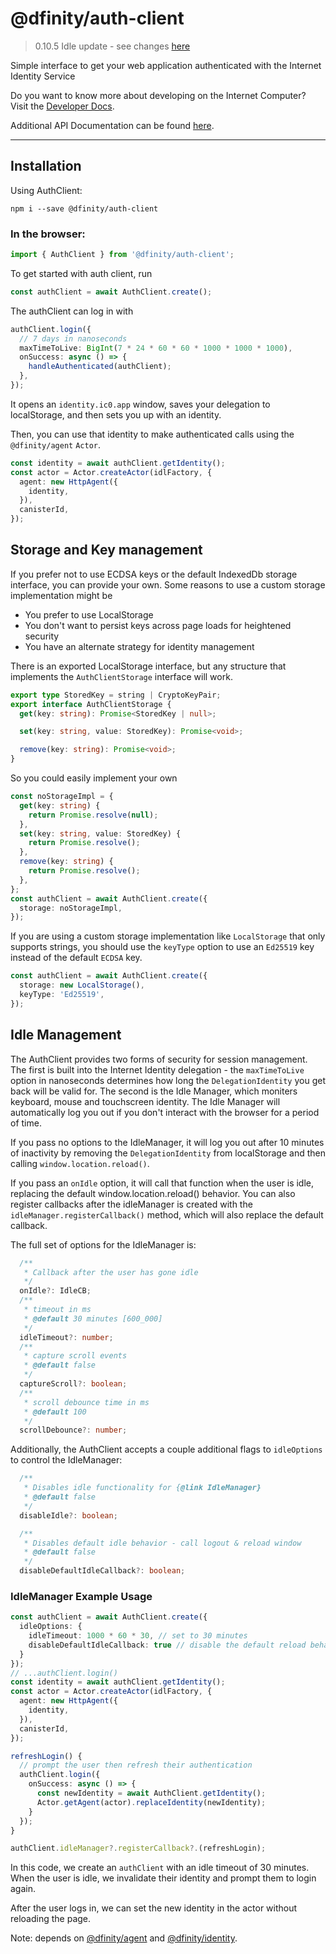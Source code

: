 # @dfinity/auth-client

> 0.10.5 Idle update - see changes [here](#0.10.5-idle-update)

Simple interface to get your web application authenticated with the Internet Identity Service

Do you want to know more about developing on the Internet Computer? Visit the [Developer Docs](https://internetcomputer.org/docs/home).

Additional API Documentation can be found [here](https://js.icp.build/core/v3.2/libs/auth-client/api).

---

## Installation

Using AuthClient:

```shell
npm i --save @dfinity/auth-client
```

### In the browser:

```ts
import { AuthClient } from '@dfinity/auth-client';
```

To get started with auth client, run

```ts
const authClient = await AuthClient.create();
```

The authClient can log in with

```ts
authClient.login({
  // 7 days in nanoseconds
  maxTimeToLive: BigInt(7 * 24 * 60 * 60 * 1000 * 1000 * 1000),
  onSuccess: async () => {
    handleAuthenticated(authClient);
  },
});
```

It opens an `identity.ic0.app` window, saves your delegation to localStorage, and then sets you up with an identity.

Then, you can use that identity to make authenticated calls using the `@dfinity/agent` `Actor`.

```ts
const identity = await authClient.getIdentity();
const actor = Actor.createActor(idlFactory, {
  agent: new HttpAgent({
    identity,
  }),
  canisterId,
});
```

## Storage and Key management

If you prefer not to use ECDSA keys or the default IndexedDb storage interface, you can provide your own. Some reasons to use a custom storage implementation might be

- You prefer to use LocalStorage
- You don't want to persist keys across page loads for heightened security
- You have an alternate strategy for identity management

There is an exported LocalStorage interface, but any structure that implements the `AuthClientStorage` interface will work.

```ts
export type StoredKey = string | CryptoKeyPair;
export interface AuthClientStorage {
  get(key: string): Promise<StoredKey | null>;

  set(key: string, value: StoredKey): Promise<void>;

  remove(key: string): Promise<void>;
}
```

So you could easily implement your own

```ts
const noStorageImpl = {
  get(key: string) {
    return Promise.resolve(null);
  },
  set(key: string, value: StoredKey) {
    return Promise.resolve();
  },
  remove(key: string) {
    return Promise.resolve();
  },
};
const authClient = await AuthClient.create({
  storage: noStorageImpl,
});
```

If you are using a custom storage implementation like `LocalStorage` that only supports strings, you should use the `keyType` option to use an `Ed25519` key instead of the default `ECDSA` key.

```ts
const authClient = await AuthClient.create({
  storage: new LocalStorage(),
  keyType: 'Ed25519',
});
```

<h2 id="0.10.5-idle-update">Idle Management</h2>

The AuthClient provides two forms of security for session management. The first is built into the Internet Identity delegation - the `maxTimeToLive` option in nanoseconds determines how long the `DelegationIdentity` you get back will be valid for. The second is the Idle Manager, which moniters keyboard, mouse and touchscreen identity. The Idle Manager will automatically log you out if you don't interact with the browser for a period of time.

If you pass no options to the IdleManager, it will log you out after 10 minutes of inactivity by removing the `DelegationIdentity` from localStorage and then calling `window.location.reload()`.

If you pass an `onIdle` option, it will call that function when the user is idle, replacing the default window.location.reload() behavior. You can also register callbacks after the idleManager is created with the `idleManager.registerCallback()` method, which will also replace the default callback.

The full set of options for the IdleManager is:

```ts
  /**
   * Callback after the user has gone idle
   */
  onIdle?: IdleCB;
  /**
   * timeout in ms
   * @default 30 minutes [600_000]
   */
  idleTimeout?: number;
  /**
   * capture scroll events
   * @default false
   */
  captureScroll?: boolean;
  /**
   * scroll debounce time in ms
   * @default 100
   */
  scrollDebounce?: number;
```

Additionally, the AuthClient accepts a couple additional flags to `idleOptions` to control the IdleManager:

```ts
  /**
   * Disables idle functionality for {@link IdleManager}
   * @default false
   */
  disableIdle?: boolean;

  /**
   * Disables default idle behavior - call logout & reload window
   * @default false
   */
  disableDefaultIdleCallback?: boolean;
```

### IdleManager Example Usage

```ts
const authClient = await AuthClient.create({
  idleOptions: {
    idleTimeout: 1000 * 60 * 30, // set to 30 minutes
    disableDefaultIdleCallback: true // disable the default reload behavior
  }
});
// ...authClient.login()
const identity = await authClient.getIdentity();
const actor = Actor.createActor(idlFactory, {
  agent: new HttpAgent({
    identity,
  }),
  canisterId,
});

refreshLogin() {
  // prompt the user then refresh their authentication
  authClient.login({
    onSuccess: async () => {
      const newIdentity = await AuthClient.getIdentity();
      Actor.getAgent(actor).replaceIdentity(newIdentity);
    }
  });
}

authClient.idleManager?.registerCallback?.(refreshLogin);
```

In this code, we create an `authClient` with an idle timeout of 30 minutes. When the user is idle, we invalidate their identity and prompt them to login again.

After the user logs in, we can set the new identity in the actor without reloading the page.

Note: depends on [@dfinity/agent](https://www.npmjs.com/package/@dfinity/agent) and
[@dfinity/identity](https://www.npmjs.com/package/@dfinity/identity).
